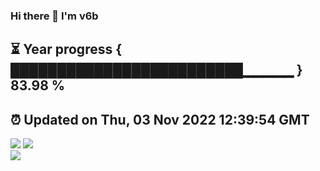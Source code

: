 ### Hi there 👋  I'm v6b  
⏳ Year progress { █████████████████████████▁▁▁▁▁ } 83.98 %
---
⏰ Updated on Thu, 03 Nov 2022 12:39:54 GMT
---
![](https://github-readme-stats.vercel.app/api?username=v6b&bg_color=30,e96443,904e95&title_color=fff&text_color=fff&layout=compact)
![](https://github-readme-stats.vercel.app/api/top-langs/?username=v6b&layout=compact&bg_color=30,e96443,904e95&title_color=fff&text_color=fff)  
![](https://gcore.jsdelivr.net/gh/v6b/v6b@main/assets/github-contribution-grid-snake.svg)

